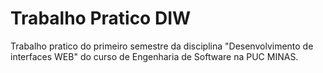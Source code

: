 # Trabalho Pratico DIW

Trabalho pratico do primeiro semestre da disciplina "Desenvolvimento de interfaces WEB" do curso de Engenharia de Software na PUC MINAS.